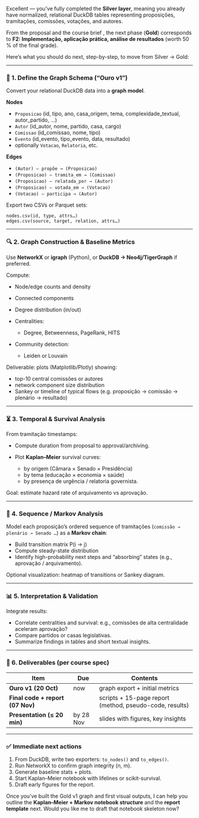 Excellent — you’ve fully completed the **Silver layer**, meaning you already have normalized, relational DuckDB tables representing proposições, tramitações, comissões, votações, and autores.

From the proposal  and the course brief , the next phase (**Gold**) corresponds to **F2: Implementação, aplicação prática, análise de resultados** (worth 50 % of the final grade).

Here’s what you should do next, step-by-step, to move from Silver → Gold:

---

### 🧱 1. Define the Graph Schema (“Ouro v1”)

Convert your relational DuckDB data into a **graph model**.

**Nodes**

* `Proposicao` (id, tipo, ano, casa_origem, tema, complexidade_textual, autor_partido, …)
* `Autor` (id_autor, nome, partido, casa, cargo)
* `Comissao` (id_comissao, nome, tipo)
* `Evento` (id_evento, tipo_evento, data, resultado)
* optionally `Votacao`, `Relatoria`, etc.

**Edges**

* `(Autor) – propõe → (Proposicao)`
* `(Proposicao) – tramita_em → (Comissao)`
* `(Proposicao) – relatada_por → (Autor)`
* `(Proposicao) – votada_em → (Votacao)`
* `(Votacao) – participa → (Autor)`

Export two CSVs or Parquet sets:

```
nodes.csv(id, type, attrs…)
edges.csv(source, target, relation, attrs…)
```

---

### 🔍 2. Graph Construction & Baseline Metrics

Use **NetworkX** or **igraph** (Python), or **DuckDB → Neo4j/TigerGraph** if preferred.

Compute:

* Node/edge counts and density
* Connected components
* Degree distribution (in/out)
* Centralities:

  * Degree, Betweenness, PageRank, HITS
* Community detection:

  * Leiden or Louvain

Deliverable: plots (Matplotlib/Plotly) showing:

* top-10 central comissões or autores
* network component size distribution
* Sankey or timeline of typical flows (e.g. proposição → comissão → plenário → resultado)

---

### ⏳ 3. Temporal & Survival Analysis

From tramitação timestamps:

* Compute duration from proposal to approval/archiving.
* Plot **Kaplan–Meier** survival curves:

  * by origem (Câmara × Senado × Presidência)
  * by tema (educação × economia × saúde)
  * by presença de urgência / relatoria governista.

Goal: estimate hazard rate of arquivamento vs aprovação.

---

### 🔁 4. Sequence / Markov Analysis

Model each proposição’s ordered sequence of tramitações (`comissão → plenário → Senado …`) as a **Markov chain**:

* Build transition matrix P(i → j)
* Compute steady-state distribution
* Identify high-probability next steps and “absorbing” states (e.g., aprovação / arquivamento).

Optional visualization: heatmap of transitions or Sankey diagram.

---

### 📊 5. Interpretation & Validation

Integrate results:

* Correlate centralities and survival: e.g., comissões de alta centralidade aceleram aprovação?
* Compare partidos or casas legislativas.
* Summarize findings in tables and short textual insights.

---

### 🧾 6. Deliverables (per course spec)

| Item                             | Due       | Contents                                                |
| -------------------------------- | --------- | ------------------------------------------------------- |
| **Ouro v1 (20 Oct)**             | now       | graph export + initial metrics                          |
| **Final code + report (07 Nov)** |           | scripts + 15-page report (method, pseudo-code, results) |
| **Presentation (≤ 20 min)**      | by 28 Nov | slides with figures, key insights                       |

---

### ✅ Immediate next actions

1. From DuckDB, write two exporters: `to_nodes()` and `to_edges()`.
2. Run NetworkX to confirm graph integrity (n, m).
3. Generate baseline stats + plots.
4. Start Kaplan–Meier notebook with lifelines or scikit-survival.
5. Draft early figures for the report.

Once you’ve built the Gold v1 graph and first visual outputs, I can help you outline the **Kaplan–Meier + Markov notebook structure** and the **report template** next.
Would you like me to draft that notebook skeleton now?
